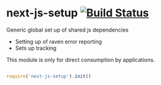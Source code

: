 # next-js-setup [![Build Status](https://travis-ci.org/Financial-Times/next-js-setup.svg?branch=js)](https://travis-ci.org/Financial-Times/next-js-setup)

Generic global set up of shared js dependencies

 - Setting up of raven error reporting
 - Sets up tracking

 This module is only for direct consumption by applications.

 ```js

 require('next-js-setup').init()

 ```